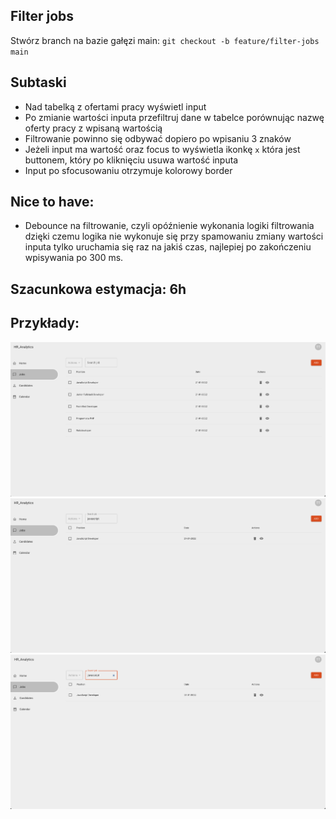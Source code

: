 ## Filter jobs
Stwórz branch na bazie gałęzi main:
`git checkout -b feature/filter-jobs main`

## Subtaski
- Nad tabelką z ofertami pracy wyświetl input
- Po zmianie wartości inputa przefiltruj dane w tabelce porównując nazwę oferty pracy z wpisaną wartością
- Filtrowanie powinno się odbywać dopiero po wpisaniu 3 znaków
- Jeżeli input ma wartość oraz focus to wyświetla ikonkę `x` która jest buttonem, który po kliknięciu usuwa wartość inputa
- Input po sfocusowaniu otrzymuje kolorowy border

## Nice to have:
- Debounce na filtrowanie, czyli opóźnienie wykonania logiki filtrowania dzięki czemu logika nie wykonuje się przy spamowaniu zmiany wartości inputa tylko uruchamia się raz na jakiś czas, najlepiej po zakończeniu wpisywania po 300 ms.

## Szacunkowa estymacja: 6h

## Przykłady:
![Empty filter](./empty-filter.png "Empty filter")
![Filter](./filter.png "Filter")
![Filter with focus](./filter-with-focus.png "Filter with focus")
